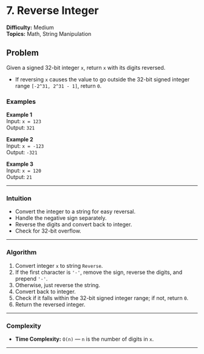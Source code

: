 # 7. Reverse Integer

**Difficulty:** Medium  
**Topics:** Math, String Manipulation

## Problem 

Given a signed 32-bit integer `x`, return `x` with its digits reversed.  
- If reversing `x` causes the value to go outside the 32-bit signed integer range `[-2^31, 2^31 - 1]`, return `0`.

### Examples

**Example 1**  
Input: `x = 123`  
Output: `321`  

**Example 2**  
Input: `x = -123`  
Output: `-321`  

**Example 3**  
Input: `x = 120`  
Output: `21`  

---

### Intuition  

- Convert the integer to a string for easy reversal.  
- Handle the negative sign separately.  
- Reverse the digits and convert back to integer.  
- Check for 32-bit overflow.

---

### Algorithm 
1. Convert integer `x` to string `Reverse`.  
2. If the first character is `'-'`, remove the sign, reverse the digits, and prepend `'-'`.  
3. Otherwise, just reverse the string.  
4. Convert back to integer.  
5. Check if it falls within the 32-bit signed integer range; if not, return `0`.  
6. Return the reversed integer.

---

### Complexity
- **Time Complexity:** `O(n)` — `n` is the number of digits in `x`.  

---